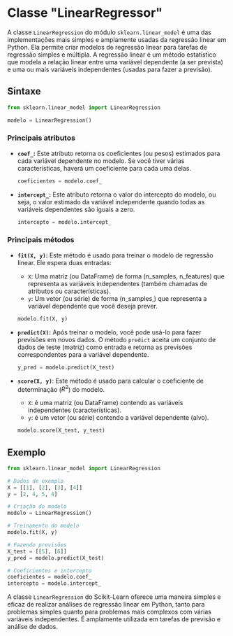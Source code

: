 # Classe "LinearRegressor"

A classe `LinearRegression` do módulo `sklearn.linear_model` é uma das implementações mais simples e amplamente usadas da regressão linear em Python. Ela permite criar modelos de regressão linear para tarefas de regressão simples e múltipla. A regressão linear é um método estatístico que modela a relação linear entre uma variável dependente (a ser prevista) e uma ou mais variáveis independentes (usadas para fazer a previsão).

## Sintaxe

```python
from sklearn.linear_model import LinearRegression

modelo = LinearRegression()
```

### Principais atributos

- **`coef_`:** Este atributo retorna os coeficientes (ou pesos) estimados para cada variável dependente no modelo. Se você tiver várias características, haverá um coeficiente para cada uma delas.

  ```python
  coeficientes = modelo.coef_
  ```

- **`intercept_`:** Este atributo retorna o valor do intercepto do modelo, ou seja, o valor estimado da variável independente quando todas as variáveis dependentes são iguais a zero.

  ```python
  intercepto = modelo.intercept_
  ```

### Principais métodos

- **`fit(X, y)`:** Este método é usado para treinar o modelo de regressão linear. Ele espera duas entradas:

  - `X`: Uma matriz (ou DataFrame) de forma (n_samples, n_features) que representa as variáveis independentes (também chamadas de atributos ou características).
  - `y`: Um vetor (ou série) de forma (n_samples,) que representa a variável dependente que você deseja prever.

  ```python
  modelo.fit(X, y)
  ```

- **`predict(X)`:** Após treinar o modelo, você pode usá-lo para fazer previsões em novos dados. O método `predict` aceita um conjunto de dados de teste (matriz) como entrada e retorna as previsões correspondentes para a variável dependente.

  ```python
  y_pred = modelo.predict(X_test)
  ```

- **`score(X, y)`**: Este método é usado para calcular o coeficiente de determinação ($R^2$) do modelo.

  - `X`: é uma matriz (ou DataFrame) contendo as variáveis independentes (características).
  - `y`: é um vetor (ou série) contendo a variável dependente (alvo).

  ```python
  modelo.score(X_test, y_test)
  ```

## Exemplo

```python
from sklearn.linear_model import LinearRegression

# Dados de exemplo
X = [[1], [2], [3], [4]]
y = [2, 4, 5, 4]

# Criação do modelo
modelo = LinearRegression()

# Treinamento do modelo
modelo.fit(X, y)

# Fazendo previsões
X_test = [[5], [6]]
y_pred = modelo.predict(X_test)

# Coeficientes e intercepto
coeficientes = modelo.coef_
intercepto = modelo.intercept_
```

A classe `LinearRegression` do Scikit-Learn oferece uma maneira simples e eficaz de realizar análises de regressão linear em Python, tanto para problemas simples quanto para problemas mais complexos com várias variáveis independentes. É amplamente utilizada em tarefas de previsão e análise de dados.
